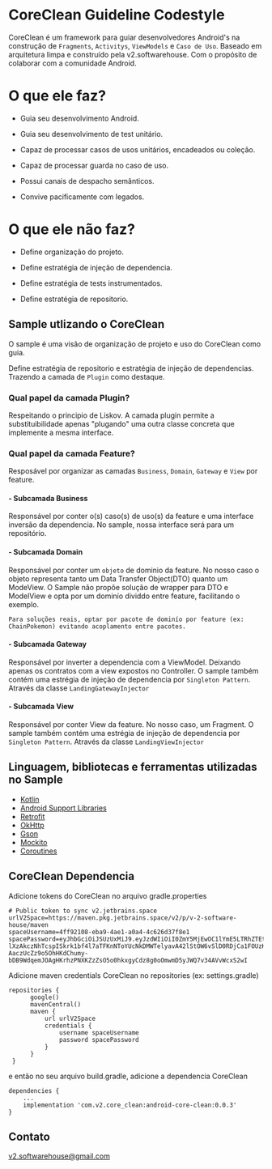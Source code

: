 # CoreClean Guideline Codestyle
CoreClean é um framework para guiar desenvolvedores Android's na construção de ```Fragments```, ```Activitys```, ```ViewModels``` e ```Caso de Uso```. Baseado em arquitetura limpa e construído pela v2.softwarehouse. Com o propósito de colaborar com a comunidade Android.

# O que ele faz?
- Guia seu desenvolvimento Android.

- Guia seu desenvolvimento de test unitário.

- Capaz de processar casos de usos unitários, encadeados ou coleção.

- Capaz de processar guarda no caso de uso.

- Possui canais de despacho semânticos.

- Convive pacificamente com legados.

# O que ele não faz?
- Define organização do projeto.

- Define estratégia de injeção de dependencia.

- Define estratégia de tests instrumentados.

- Define estratégia de repositorio.

## Sample utlizando o CoreClean

O sample é uma visão de organização de projeto e uso do CoreClean como guia. 

Define estratégia de repositorio e estratégia de injeção de dependencias. Trazendo a camada de ```Plugin``` como destaque.


### Qual papel da camada Plugin?

Respeitando o principio de Liskov. A camada plugin permite a substituibilidade apenas "plugando" uma outra classe concreta que implemente a mesma interface.


### Qual papel da camada Feature?

Resposável por organizar as camadas ```Business```,  ```Domain```, ```Gateway``` e ```View``` por feature.


#### - Subcamada Business

Responsável por conter o(s) caso(s) de uso(s) da feature e uma interface inversão da dependencia. No sample, nossa interface será para um repositório.


#### - Subcamada Domain

Responsável por conter um ```objeto``` de dominio da feature. No nosso caso o objeto representa tanto um Data Transfer Object(DTO) quanto um ModeView. O Sample não propõe solução de wrapper para DTO e ModelView e opta por um dominío dividdo entre feature, facilitando o exemplo. 


```Para soluções reais, optar por pacote de dominío por feature (ex: ChainPokemon) evitando acoplamento entre pacotes.```


#### - Subcamada Gateway

Responsável por inverter a dependencia com a ViewModel. Deixando apenas os contratos com a view expostos no Controller. O sample também contém uma estrégia de injeção de dependencia por ```Singleton Pattern```. Através da classe ```LandingGatewayInjector```


#### - Subcamada View
Responsável por conter View da feature. No nosso caso, um Fragment. O sample também contém uma estrégia de injeção de dependencia por ```Singleton Pattern```. Através da classe ```LandingViewInjector```


## Linguagem, bibliotecas e ferramentas utilizadas no Sample
* [Kotlin](https://kotlinlang.org/)
* [Android Support Libraries](https://developer.android.com/topic/libraries/support-library)
* [Retrofit](http://square.github.io/retrofit/)
* [OkHttp](http://square.github.io/okhttp/)
* [Gson](https://github.com/google/gson)
* [Mockito](http://site.mockito.org/)
* [Coroutines](https://kotlinlang.org/docs/reference/coroutines-overview.html)



## CoreClean Dependencia
Adicione tokens do CoreClean no arquivo gradle.properties
``` 
# Public token to sync v2.jetbrains.space
urlV2Space=https://maven.pkg.jetbrains.space/v2/p/v-2-software-house/maven
spaceUsername=4ff92108-eba9-4ae1-a0a4-4c626d37f8e1
spacePassword=eyJhbGciOiJSUzUxMiJ9.eyJzdWIiOiI0ZmY5MjEwOC1lYmE5LTRhZTEtYTBhNC00YzYyNmQzN2Y4ZTEiLCJhdWQiOiI0ZmY5MjEwOC1lYmE5LTRhZTEtYTBhNC00YzYyNmQzN2Y4ZTEiLCJvcmdEb21haW4iOiJ2MiIsIm5hbWUiOiJ2Mi5zb2Z0d2FyZWhvdXNlIiwiaXNzIjoiaHR0cHM6XC9cL3YyLmpldGJyYWlucy5zcGFjZSIsInBlcm1fdG9rZW4iOiI0YU5WWjMzeW9uMHMiLCJwcmluY2lwYWxfdHlwZSI6IlNFUlZJQ0UiLCJpYXQiOjE2NjUwNzY1NDB9.eqr-lXzAkczNhTcspISkrk1bf4l7aTFKnNToYUcNkDMWTelyavA42lStOW6vSlD0RDjCa1FOUzKlunsPW4-AaczUcZz9o5OhHKdChumy-bDB9WdqemJOAgHKrhzPNXKZzZsO5o0hkxgyCdz8g0oOmwmD5yJWQ7v34AVvWcxS2wI
```

Adicione maven credentials CoreClean no repositories (ex: settings.gradle)
```
repositories {
      google()
      mavenCentral()
      maven {
          url urlV2Space
          credentials {
              username spaceUsername
              password spacePassword
          }
      }
 }
```

e então no seu arquivo build.gradle, adicione a dependencia CoreClean
```
dependencies {
    ...
    implementation 'com.v2.core_clean:android-core-clean:0.0.3'
}
```

## Contato
v2.softwarehouse@gmail.com
